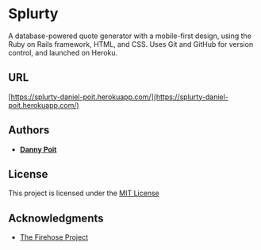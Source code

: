 # Splurty

A database-powered quote generator with a mobile-first design, using the Ruby on Rails framework, HTML, and CSS. Uses Git and GitHub for version control, and launched on Heroku.

## URL

[https://splurty-daniel-poit.herokuapp.com/](https://splurty-daniel-poit.herokuapp.com/)

## Authors

* **[Danny Poit](https://github.com/dpoit)**

## License

This project is licensed under the [MIT License](https://choosealicense.com/licenses/mit/)

## Acknowledgments

* [The Firehose Project](http://thefirehoseproject.com/)

